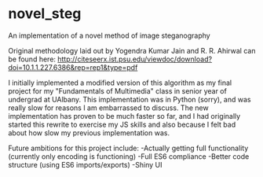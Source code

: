 # novel_steg
An implementation of a novel method of image steganography

Original methodology laid out by Yogendra Kumar Jain and R. R. Ahirwal can be found here: http://citeseerx.ist.psu.edu/viewdoc/download?doi=10.1.1.227.6386&rep=rep1&type=pdf

I initially implemented a modified version of this algorithm as my final project for my "Fundamentals of Multimedia" class in senior year of undergrad at UAlbany.  This implementation was in Python (sorry), and was really slow for reasons I am embarrassed to discuss.  The new implementation has proven to be much faster so far, and I had originally started this rewrite to exercise my JS skills and also because I felt bad about how slow my previous implementation was.

Future ambitions for this project include:
-Actually getting full functionality (currently only encoding is functioning)
-Full ES6 compliance
-Better code structure (using ES6 imports/exports)
-Shiny UI
